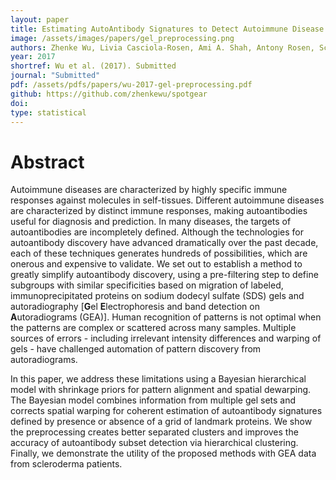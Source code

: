 ```yaml
---
layout: paper
title: Estimating AutoAntibody Signatures to Detect Autoimmune Disease Patient Subsets
image: /assets/images/papers/gel_preprocessing.png
authors: Zhenke Wu, Livia Casciola-Rosen, Ami A. Shah, Antony Rosen, Scott Zeger
year: 2017
shortref: Wu et al. (2017). Submitted
journal: "Submitted"
pdf: /assets/pdfs/papers/wu-2017-gel-preprocessing.pdf
github: https://github.com/zhenkewu/spotgear
doi: 
type: statistical
---
```


# Abstract

Autoimmune diseases are characterized by highly specific immune responses against molecules in self-tissues. Different autoimmune diseases are characterized by distinct immune responses, making autoantibodies useful for diagnosis and prediction. 	In many diseases, the targets of autoantibodies are incompletely defined. Although the technologies for autoantibody discovery have advanced dramatically over the past decade, each of these techniques generates hundreds of possibilities, which are onerous and expensive to validate. We set out to establish a method to greatly simplify autoantibody discovery, using a pre-filtering step to define subgroups with similar specificities based on migration of labeled, immunoprecipitated proteins on sodium dodecyl sulfate (SDS) gels and autoradiography [**G**el **E**lectrophoresis and band detection on **A**utoradiograms (GEA)].  Human recognition of patterns is not optimal when the patterns are complex or scattered across many samples. Multiple sources of errors - including irrelevant intensity differences and warping of gels - have challenged automation of pattern discovery from  autoradiograms.

In this paper, we address these limitations using a Bayesian hierarchical model with shrinkage priors for pattern alignment and spatial dewarping. The Bayesian model combines information from multiple gel sets and corrects spatial warping for coherent estimation of autoantibody signatures defined by presence or absence of a grid of landmark proteins. We show the preprocessing creates better separated clusters and improves the accuracy of autoantibody subset detection via hierarchical clustering. Finally,  we  demonstrate the utility of the proposed methods with  GEA  data  from  scleroderma patients.